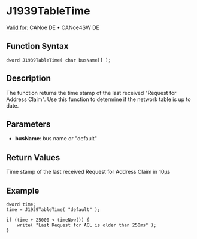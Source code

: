 # J1939TableTime

[Valid for](../../../../Shared/FeatureAvailability.md): CANoe DE • CANoe4SW DE

## Function Syntax

```plaintext
dword J1939TableTime( char busName[] );
```

## Description

The function returns the time stamp of the last received "Request for Address Claim". Use this function to determine if the network table is up to date.

## Parameters

- **busName**: bus name or "default"

## Return Values

Time stamp of the last received Request for Address Claim in 10µs

## Example

```plaintext
dword time;
time = J1939TableTime( "default" );

if (time + 25000 < timeNow()) {
    write( "Last Request for ACL is older than 250ms" );
}
```

